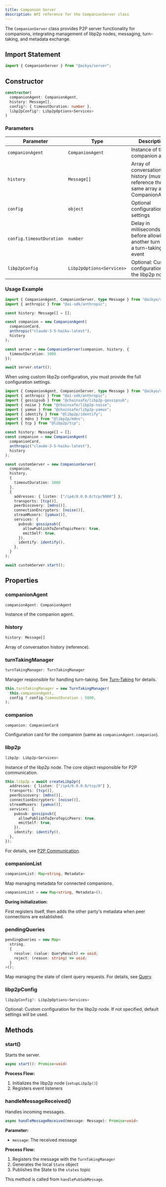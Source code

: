 ```yaml
---
title: Companion Server
description: API reference for the CompanionServer class
---
```

The `CompanionServer` class provides P2P server functionality for companions, integrating management of libp2p nodes, messaging, turn-taking, and metadata exchange.

## Import Statement

```typescript
import { CompanionServer } from "@aikyo/server";
```

## Constructor

```typescript
constructor(
  companionAgent: CompanionAgent,
  history: Message[],
  config?: { timeoutDuration: number },
  libp2pConfig?: Libp2pOptions<Services>
)
```

### Parameters

| Parameter       | Type           | Description                                               | Default Value    |
|-----------------|----------------|-----------------------------------------------------------|------------------|
| `companionAgent` | `CompanionAgent` | Instance of the companion agent                           | -                |
| `history`       | `Message[]`    | Array of conversation history (must reference the same array as CompanionAgent) | -                |
| `config`        | `object`       | Optional configuration settings                            | `{ timeoutDuration: 5000 }` |
| `config.timeoutDuration` | `number` | Delay in milliseconds before allowing another turn after a turn-taking event | `5000`           |
| `libp2pConfig`  | `Libp2pOptions<Services>` | Optional: Custom configuration for the libp2p node       | -                |

### Usage Example

```typescript
import { CompanionAgent, CompanionServer, type Message } from "@aikyo/server";
import { anthropic } from "@ai-sdk/anthropic";

const history: Message[] = [];

const companion = new CompanionAgent(
  companionCard,
  anthropic("claude-3-5-haiku-latest"),
  history
);

const server = new CompanionServer(companion, history, {
  timeoutDuration: 1000
});

await server.start();
```

When using custom libp2p configuration, you must provide the full configuration settings.

```typescript
import { CompanionAgent, CompanionServer, type Message } from "@aikyo/server";
import { anthropic } from "@ai-sdk/anthropic";
import { gossipsub } from "@chainsafe/libp2p-gossipsub";
import { noise } from "@chainsafe/libp2p-noise";
import { yamux } from "@chainsafe/libp2p-yamux";
import { identify } from "@libp2p/identify";
import { mdns } from "@libp2p/mdns";
import { tcp } from "@libp2p/tcp";

const history: Message[] = [];
const companion = new CompanionAgent(
  companionCard,
  anthropic("claude-3-5-haiku-latest"),
  history
);

const customServer = new CompanionServer(
  companion,
  history,
  {
    timeoutDuration: 1000
  },
  {
    addresses: { listen: ["/ip4/0.0.0.0/tcp/9000"] },
    transports: [tcp()],
    peerDiscovery: [mdns()],
    connectionEncrypters: [noise()],
    streamMuxers: [yamux()],
    services: {
      pubsub: gossipsub({
        allowPublishToZeroTopicPeers: true,
        emitSelf: true,
      }),
      identify: identify(),
    },
  }
);

await customServer.start();
```

## Properties

### companionAgent

```typescript
companionAgent: CompanionAgent
```

Instance of the companion agent.

### history

```typescript
history: Message[]
```

Array of conversation history (reference).

### turnTakingManager

```typescript
turnTakingManager: TurnTakingManager
```

Manager responsible for handling turn-taking. See [Turn-Taking](../core/turn-taking) for details.

```typescript
this.turnTakingManager = new TurnTakingManager(
  this.companionAgent,
  config ? config.timeoutDuration : 5000,
);
```

### companion

```typescript
companion: CompanionCard
```

Configuration card for the companion (same as `companionAgent.companion`).

### libp2p

```typescript
libp2p: Libp2p<Services>
```

Instance of the libp2p node. The core object responsible for P2P communication.

```typescript
this.libp2p = await createLibp2p({
  addresses: { listen: ["/ip4/0.0.0.0/tcp/0"] },
  transports: [tcp()],
  peerDiscovery: [mdns()],
  connectionEncrypters: [noise()],
  streamMuxers: [yamux()],
  services: {
    pubsub: gossipsub({
      allowPublishToZeroTopicPeers: true,
      emitSelf: true,
    }),
    identify: identify(),
  },
});
```

For details, see [P2P Communication](../core/p2p).

### companionList

```typescript
companionList: Map<string, Metadata>
```

Map managing metadata for connected companions.

```typescript
companionList = new Map<string, Metadata>();
```

**During initialization:**

First registers itself, then adds the other party's metadata when peer connections are established.

### pendingQueries

```typescript
pendingQueries = new Map<
  string,
  {
    resolve: (value: QueryResult) => void;
    reject: (reason: string) => void;
  }
>();
```

Map managing the state of client query requests. For details, see [Query](../tools/query#managing-pendingqueries).

### libp2pConfig

```typescript
libp2pConfig?: Libp2pOptions<Services>
```

Optional: Custom configuration for the libp2p node. If not specified, default settings will be used.

## Methods

### start()

Starts the server.

```typescript
async start(): Promise<void>
```

**Process Flow:**

1. Initializes the libp2p node (`setupLibp2p()`)
2. Registers event listeners

### handleMessageReceived()

Handles incoming messages.

```typescript
async handleMessageReceived(message: Message): Promise<void>
```

**Parameter:**

- `message`: The received message

**Process Flow:**

1. Registers the message with the `TurnTakingManager`
2. Generates the local `State` object
3. Publishes the State to the `states` topic

This method is called from `handlePubSubMessage`.